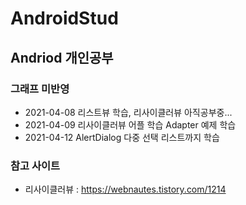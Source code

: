 # AndroidStud


## Andriod 개인공부


### 그래프 미반영
* 2021-04-08 리스트뷰 학습, 리사이클러뷰 아직공부중...
* 2021-04-09 리사이클러뷰 어플 학습
             Adapter 예제 학습
* 2021-04-12 AlertDialog 다중 선택 리스트까지 학습 





### 참고 사이트
* 리사이클러뷰 : https://webnautes.tistory.com/1214
